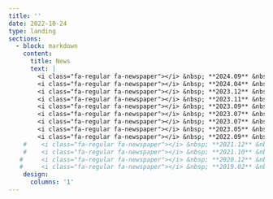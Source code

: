 ```yaml
---
title: ''
date: 2022-10-24
type: landing
sections:
  - block: markdown
    content:
      title: News
      text: |
        <i class="fa-regular fa-newspaper"></i> &nbsp; **2024.09** &nbsp; I'll start my Ph.D. at **Harvard University**, prospectively advised by Prof. [Sitan Chen](https://sitanchen.com/). I'm really thrilled to pursue my research career at Harvard University! <br><br>
        <i class="fa-regular fa-newspaper"></i> &nbsp; **2024.04** &nbsp; Excited to announce my new paper, [Optimal Acceleration for Minimax and Fixed-Point Problems is Not Unique](https://arxiv.org/abs/2404.13228) (ICML 2024). By proposing novel algorithms, we suggested that the optimal acceleration mechanism in minimax optimization and fixed-point problems is not unique. Surprisingly, our new algorithms are **H-dual** to the prior anchor-based accelerated methods: We discover H-duality in another setups!   <br><br>
        <i class="fa-regular fa-newspaper"></i> &nbsp; **2023.12** &nbsp; I attended [NeurIPS 2023](https://neurips.cc/Conferences/2023) and gave a poster presentation. <br><br>
        <i class="fa-regular fa-newspaper"></i> &nbsp; **2023.11** &nbsp; Excited to announce [Mirror Duality in Convex Optimization](https://arxiv.org/abs/2311.17296), which is the joint work with MIT EECS and UW Madion CS. This paper provides a novel perspective on gradient reduction in the mirror descent framework for Banach spaces, and we hope this work opens the door to interesting questions on gradient reduction algorithms. <br><br>
        <i class="fa-regular fa-newspaper"></i> &nbsp; **2023.09** &nbsp; [H-duality paper](https://proceedings.neurips.cc/paper_files/paper/2023/hash/4947292b9f5e7d4ab792fa35537f8b96-Abstract-Conference.html) is accepted at NeurIps 2023. <br><br>
        <i class="fa-regular fa-newspaper"></i> &nbsp; **2023.07** &nbsp; I attended [ICML 2023](https://icml.cc/Conferences/2023), and gave an oral presentation (Top 3 papers) at the Workshop: [Duality Principles in Modern Machine Learning](https://dp4ml.github.io/papers/). <br><br>
        <i class="fa-regular fa-newspaper"></i> &nbsp; **2023.07** &nbsp; I started a research internship under Prof. [Asuman Ozdaglar](https://scholar.google.com/citations?user=GcuxcLYAAAAJ&hl=en). We hope to extend H-duality, which is presented in my paper, into various settings. <br><br>
        <i class="fa-regular fa-newspaper"></i> &nbsp; **2023.05** &nbsp; [My first paper](https://arxiv.org/abs/2305.06628) is uploaded in Arxiv! This is the joint work with MIT EECS. This work presents a new duality principle: H-duality, a duality between optimization algorithms for reducing function values and reducing gradient magnitude. To the best of our knowledge, this work is the first instance of a duality of optimization algorithms. <br><br>
        <i class="fa-regular fa-newspaper"></i> &nbsp; **2022.09** &nbsp; I joined the Optimization Research Group led by Prof. [Ernest Ryu](https://ernestryu.com/) as a research intern.  <br><br>
    #    <i class="fa-regular fa-newspaper"></i> &nbsp; **2021.12** &nbsp; I won a gold medal in the Korean Mathematics Competition for Undergraduate Students. <br><br>
    #    <i class="fa-regular fa-newspaper"></i> &nbsp; **2021.10** &nbsp; I'm in third place in the pair section of the Simon-Mararis Mathematics Competition, with Taeyeong Noh. <br><br>
   #     <i class="fa-regular fa-newspaper"></i> &nbsp; **2020.12** &nbsp; I won a gold medal in the Korean Mathematics Competition for Undergraduate Students. <br><br>
   #     <i class="fa-regular fa-newspaper"></i> &nbsp; **2019.02** &nbsp; I won a silver medal (11th place) in the Romanian Masters of Mathematics.
    design:
      columns: '1'
---
```

